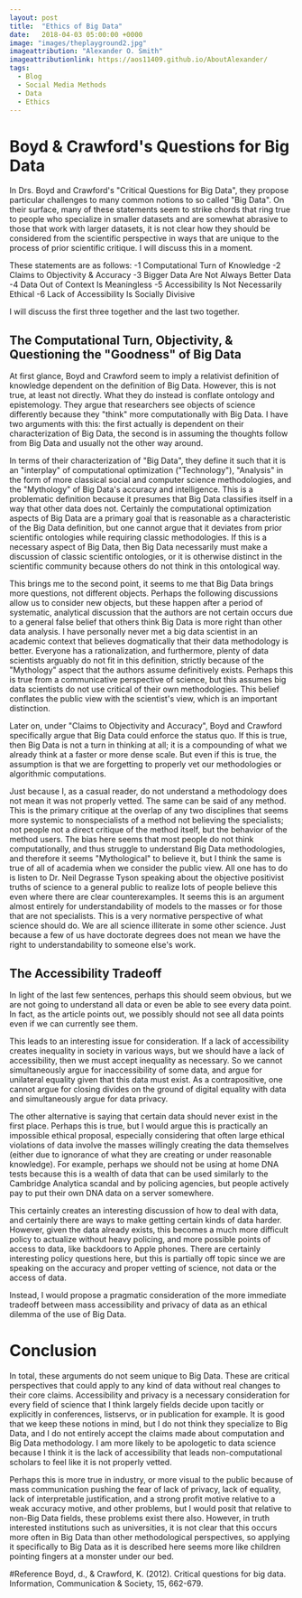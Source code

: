 ```yaml
---
layout: post
title:  "Ethics of Big Data"
date:   2018-04-03 05:00:00 +0000
image: "images/theplayground2.jpg"
imageattribution: "Alexander O. Smith"
imageattributionlink: https://aos11409.github.io/AboutAlexander/
tags:
  - Blog
  - Social Media Methods
  - Data
  - Ethics
---
```

# Boyd & Crawford's Questions for Big Data
In Drs. Boyd and Crawford's "Critical Questions for Big Data", they propose particular challenges to many common notions to so called "Big Data". On their surface, many of these statements seem to strike chords that ring true to people who specialize in smaller datasets and are somewhat abrasive to those that work with larger datasets, it is not clear how they should be considered from the scientific perspective in ways that are unique to the process of prior scientific critique. I will discuss this in a moment.

These statements are as follows:
-1 Computational Turn of Knowledge
-2 Claims to Objectivity & Accuracy
-3 Bigger Data Are Not Always Better Data
-4 Data Out of Context Is Meaningless
-5 Accessibility Is Not Necessarily Ethical
-6 Lack of Accessibility Is Socially Divisive

I will discuss the first three together and the last two together.

## The Computational Turn, Objectivity, & Questioning the "Goodness" of Big Data
At first glance, Boyd and Crawford seem to imply a relativist definition of knowledge dependent on the definition of Big Data. However, this is not true, at least not directly. What they do instead is conflate ontology and epistemology. They argue that researchers see objects of science differently because they "think" more computationally with Big Data. I have two arguments with this: the first actually is dependent on their characterization of Big Data, the second is in assuming the thoughts follow from Big Data and usually not the other way around.

In terms of their characterization of "Big Data", they define it such that it is an "interplay" of computational optimization ("Technology"), "Analysis" in the form of more classical social and computer science methodologies, and the "Mythology" of Big Data's accuracy and intelligence. This is a problematic definition because it presumes that Big Data classifies itself in a way that other data does not. Certainly the computational optimization aspects of Big Data are a primary goal that is reasonable as a characteristic of the Big Data definition, but one cannot argue that it deviates from prior scientific ontologies while requiring classic methodologies. If this is a necessary aspect of Big Data, then Big Data necessarily must make a discussion of classic scientific ontologies, or it is otherwise distinct in the scientific community because others do not think in this ontological way.

This brings me to the second point, it seems to me that Big Data brings more questions, not different objects. Perhaps the following discussions allow us to consider new objects, but these happen after a period of systematic, analytical discussion that the authors are not certain occurs due to a general false belief that others think Big Data is more right than other data analysis. I have personally never met a big data scientist in an academic context that believes dogmatically that their data methodology is better. Everyone has a rationalization, and furthermore, plenty of data scientists arguably do not fit in this definition, strictly because of the "Mythology" aspect that the authors assume definitively exists. Perhaps this is true from a communicative perspective of science, but this assumes big data scientists do not use critical of their own methodologies. This belief conflates the public view with the scientist's view, which is an important distinction.

Later on, under "Claims to Objectivity and Accuracy", Boyd and Crawford specifically argue that Big Data could enforce the status quo. If this is true, then Big Data is not a turn in thinking at all; it is a compounding of what we already think at a faster or more dense scale. But even if this is true, the assumption is that we are forgetting to properly vet our methodologies or algorithmic computations.

Just because I, as a casual reader, do not understand a methodology does not mean it was not properly vetted. The same can be said of any method. This is the primary critique at the overlap of any two disciplines that seems more systemic to nonspecialists of a method not believing the specialists; not people not a direct critique of the method itself, but the behavior of the method users. The bias here seems that most people do not think computationally, and thus struggle to understand Big Data methodologies, and therefore it seems "Mythological" to believe it, but I think the same is true of all of academia when we consider the public view. All one has to do is listen to Dr. Neil Degrasse Tyson speaking about the objective positivist truths of science to a general public to realize lots of people believe this even where there are clear counterexamples. It seems this is an argument almost entirely for understandability of models to the masses or for those that are not specialists. This is a very normative perspective of what science should do. We are all science illiterate in some other science. Just because a few of us have doctorate degrees does not mean we have the right to understandability to someone else's work.

## The Accessibility Tradeoff
In light of the last few sentences, perhaps this should seem obvious, but we are not going to understand all data or even be able to see every data point. In fact, as the article points out, we possibly should not see all data points even if we can currently see them.

This leads to an interesting issue for consideration. If a lack of accessibility creates inequality in society in various ways, but we should have a lack of accessibility, then we must accept inequality as necessary. So we cannot simultaneously argue for inaccessibility of some data, and argue for unilateral equality given that this data must exist. As a contrapositive, one cannot argue for closing divides on the ground of digital equality with data and simultaneously argue for data privacy.

The other alternative is saying that certain data should never exist in the first place. Perhaps this is true, but I would argue this is practically an impossible ethical proposal, especially considering that often large ethical violations of data involve the masses willingly creating the data themselves (either due to ignorance of what they are creating or under reasonable knowledge). For example, perhaps we should not be using at home DNA tests because this is a wealth of data that can be used similarly to the Cambridge Analytica scandal and by policing agencies, but people actively pay to put their own DNA data on a server somewhere.

This certainly creates an interesting discussion of how to deal with data, and certainly there are ways to make getting certain kinds of data harder. However, given the data already exists, this becomes a much more difficult policy to actualize without heavy policing, and more possible points of access to data, like backdoors to Apple phones. There are certainly interesting policy questions here, but this is partially off topic since we are speaking on the accuracy and proper vetting of science, not data or the access of data.

Instead, I would propose a pragmatic consideration of the more immediate tradeoff between mass accessibility and privacy of data as an ethical dilemma of the use of Big Data.

# Conclusion
In total, these arguments do not seem unique to Big Data. These are critical perspectives that could apply to any kind of data without real changes to their core claims. Accessibility and privacy is a necessary consideration for every field of science that I think largely fields decide upon tacitly or explicitly in conferences, listservs, or in publication for example. It is good that we keep these notions in mind, but I do not think they specialize to Big Data, and I do not entirely accept the claims made about computation and Big Data methodology. I am more likely to be apologetic to data science because I think it is the lack of accessibility that leads non-computational scholars to feel like it is not properly vetted.

Perhaps this is more true in industry, or more visual to the public because of mass communication pushing the fear of lack of privacy, lack of equality, lack of interpretable justification, and a strong profit motive relative to a weak accuracy motive, and other problems, but I would posit that relative to non-Big Data fields, these problems exist there also. However, in truth interested institutions such as universities, it is not clear that this occurs more often in Big Data than other methodological perspectives, so applying it specifically to Big Data as it is described here seems more like children pointing fingers at a monster under our bed.

#Reference
Boyd, d., & Crawford, K. (2012). Critical questions for big data. Information, Communication & Society, 15, 662-679.
